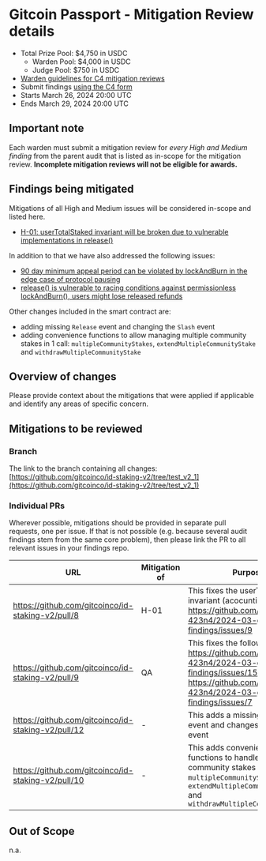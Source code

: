 # Gitcoin Passport - Mitigation Review details

- Total Prize Pool: $4,750 in USDC
  - Warden Pool: $4,000 in USDC
  - Judge Pool: $750 in USDC
- [Warden guidelines for C4 mitigation reviews](https://code4rena.notion.site/Guidelines-for-C4-mitigation-reviews-ed10fc5cfbf640bd8dcec66f38b343c4)
- Submit findings [using the C4 form](https://code4rena.com/contests/2024-03-identity-staking-invitational-mitigation-review/submit)
- Starts March 26, 2024 20:00 UTC
- Ends March 29, 2024 20:00 UTC

## Important note

Each warden must submit a mitigation review for _every High and Medium finding_ from the parent audit that is listed as in-scope for the mitigation review. **Incomplete mitigation reviews will not be eligible for awards.**

## Findings being mitigated

Mitigations of all High and Medium issues will be considered in-scope and listed here.

- [H-01: userTotalStaked invariant will be broken due to vulnerable implementations in release()](https://github.com/code-423n4/2024-03-gitcoin-findings/issues/9)

In addition to that we have also addressed the following issues:

- [90 day minimum appeal period can be violated by lockAndBurn in the edge case of protocol pausing](https://github.com/code-423n4/2024-03-gitcoin-findings/issues/15)
- [release() is vulnerable to racing conditions against permissionless lockAndBurn(), users might lose released refunds](https://github.com/code-423n4/2024-03-gitcoin-findings/issues/7)

Other changes included in the smart contract are:

- adding missing `Release` event and changing the `Slash` event
- adding convenience functions to allow managing multiple community stakes in 1 call: `multipleCommunityStakes`, `extendMultipleCommunityStake` and `withdrawMultipleCommunityStake`

## Overview of changes

Please provide context about the mitigations that were applied if applicable and identify any areas of specific concern.

## Mitigations to be reviewed

### Branch

The link to the branch containing all changes: [https://github.com/gitcoinco/id-staking-v2/tree/test_v2_1](https://github.com/gitcoinco/id-staking-v2/tree/test_v2_1)

### Individual PRs

Wherever possible, mitigations should be provided in separate pull requests, one per issue. If that is not possible (e.g. because several audit findings stem from the same core problem), then please link the PR to all relevant issues in your findings repo.

| URL                                                | Mitigation of | Purpose                                                                                                                                                                       |
| -------------------------------------------------- | ------------- | ----------------------------------------------------------------------------------------------------------------------------------------------------------------------------- |
| https://github.com/gitcoinco/id-staking-v2/pull/8  | H-01          | This fixes the userTotalStaked invariant (acocunting error) https://github.com/code-423n4/2024-03-gitcoin-findings/issues/9                                                   |
| https://github.com/gitcoinco/id-staking-v2/pull/9  | QA            | This fixes the following: https://github.com/code-423n4/2024-03-gitcoin-findings/issues/15, https://github.com/code-423n4/2024-03-gitcoin-findings/issues/7                   |
| https://github.com/gitcoinco/id-staking-v2/pull/12 | -             | This adds a missing `Release` event and changes the `Slash` event                                                                                                             |
| https://github.com/gitcoinco/id-staking-v2/pull/10 | -             | This adds convenience functions to handle multiple community stakes in 1 call: `multipleCommunityStakes`, `extendMultipleCommunityStake` and `withdrawMultipleCommunityStake` |

## Out of Scope

n.a.
